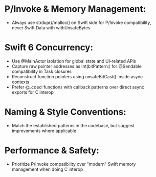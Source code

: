 # P/Invoke & Memory Management:
- Always use strdup()/malloc() on Swift side for P/Invoke compatibility, never Swift Data with withUnsafeBytes

# Swift 6 Concurrency:
- Use @MainActor isolation for global state and UI-related APIs
- Capture raw pointer addresses as Int(bitPattern:) for @Sendable compatibility in Task closures
- Reconstruct function pointers using unsafeBitCast() inside async contexts
- Prefer @_cdecl functions with callback patterns over direct async exports for C interop

# Naming & Style Conventions:
- Match the established patterns in the codebase, but suggest improvements where applicable

# Performance & Safety:
- Prioritize P/Invoke compatibility over "modern" Swift memory management when doing C interop